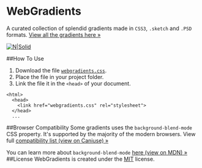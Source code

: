 # WebGradients
A curated collection of splendid gradients made in `CSS3`, `.sketch` and `.PSD` formats. 
[View all the gradients here »](https://webgradients.com)

[![N|Solid](https://itmeo.com/public/small_bar_powered_by_itmeo3.png)](https://itmeo.com)



##How To Use
1. Download the file [`webgradients.css`](https://github.com/itmeo/webgradients/blob/master/webgradients.css).
2. Place the file in your project folder.
3. Link the file it in the `<head>` of your document.

```
<html>
  <head>
    <link href="webgradients.css" rel="stylesheet">
  </head>
  ...
```

##Browser Compatibility
Some gradients uses the `background-blend-mode` CSS property. It's supported by the majority of the modern browsers. 
View full [compatibility list (view on Caniuse) »](http://caniuse.com/#search=background-blend-mode) 

You can learn more about `background-blend-mode` [here (view on MDN) »](https://developer.mozilla.org/en-US/docs/Web/CSS/background-blend-mode) 
##License
WebGradients is created under the [MIT](http://opensource.org/licenses/MIT) license.

